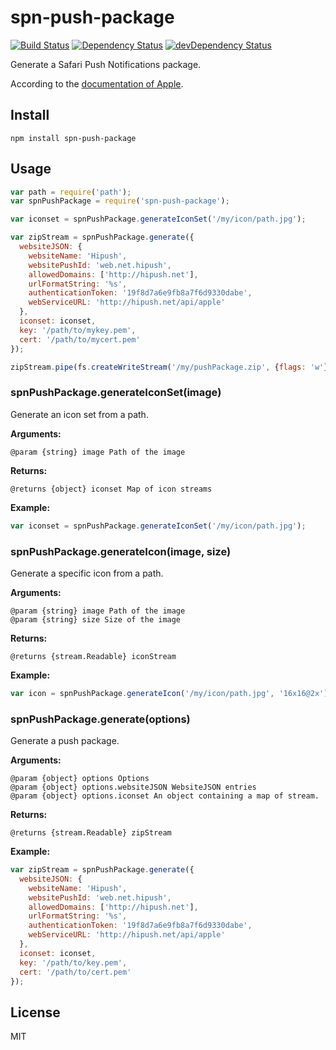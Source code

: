 # spn-push-package
[![Build Status](https://travis-ci.org/hipush/spn-push-package.svg?branch=master)](https://travis-ci.org/hipush/spn-push-package)
[![Dependency Status](https://david-dm.org/hipush/spn-push-package.svg?theme=shields.io)](https://david-dm.org/hipush/spn-push-package)
[![devDependency Status](https://david-dm.org/hipush/spn-push-package/dev-status.svg?theme=shields.io)](https://david-dm.org/hipush/spn-push-package#info=devDependencies)

Generate a Safari Push Notifications package.

According to the [documentation of Apple](https://developer.apple.com/library/mac/documentation/NetworkingInternet/Conceptual/NotificationProgrammingGuideForWebsites/PushNotifications/PushNotifications.html#//apple_ref/doc/uid/TP40013225-CH3-SW7).

## Install

```
npm install spn-push-package
```

## Usage

```js
var path = require('path');
var spnPushPackage = require('spn-push-package');

var iconset = spnPushPackage.generateIconSet('/my/icon/path.jpg');

var zipStream = spnPushPackage.generate({
  websiteJSON: {
    websiteName: 'Hipush',
    websitePushId: 'web.net.hipush',
    allowedDomains: ['http://hipush.net'],
    urlFormatString: '%s',
    authenticationToken: '19f8d7a6e9fb8a7f6d9330dabe',
    webServiceURL: 'http://hipush.net/api/apple'
  },
  iconset: iconset,
  key: '/path/to/mykey.pem',
  cert: '/path/to/mycert.pem'
});

zipStream.pipe(fs.createWriteStream('/my/pushPackage.zip', {flags: 'w'}));
```

### spnPushPackage.generateIconSet(image)

Generate an icon set from a path.

**Arguments:**
```
@param {string} image Path of the image
```

**Returns:**
```
@returns {object} iconset Map of icon streams
```

**Example:**
```js
var iconset = spnPushPackage.generateIconSet('/my/icon/path.jpg');
```

### spnPushPackage.generateIcon(image, size)

Generate a specific icon from a path.

**Arguments:**
```
@param {string} image Path of the image
@param {string} size Size of the image
```

**Returns:**
```
@returns {stream.Readable} iconStream
```

**Example:**
```js
var icon = spnPushPackage.generateIcon('/my/icon/path.jpg', '16x16@2x');
```

### spnPushPackage.generate(options)

Generate a push package.

**Arguments:**
```
@param {object} options Options
@param {object} options.websiteJSON WebsiteJSON entries
@param {object} options.iconset An object containing a map of stream.
```

**Returns:**
```
@returns {stream.Readable} zipStream
```

**Example:**
```js
var zipStream = spnPushPackage.generate({
  websiteJSON: {
    websiteName: 'Hipush',
    websitePushId: 'web.net.hipush',
    allowedDomains: ['http://hipush.net'],
    urlFormatString: '%s',
    authenticationToken: '19f8d7a6e9fb8a7f6d9330dabe',
    webServiceURL: 'http://hipush.net/api/apple'
  },
  iconset: iconset,
  key: '/path/to/key.pem',
  cert: '/path/to/cert.pem'
});
```

## License

MIT

